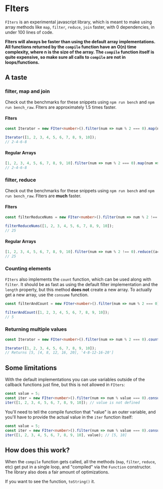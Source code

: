# FIters

`FIters` is an experimental javascript library, which is meant to make using array methods like `map`, `filter`, `reduce`, `join` faster, with 0 dependencies, in under 100 lines of code.

**FIters will always be faster than using the default array implementations. All functions returned by the `compile` function have an O(n) time complexity, where n is the size of the array. The `compile` function itself is quite expensive, so make sure all calls to `compile` are not in loops/functions.**

## A taste

### filter, map and join

Check out the benchmarks for these snippets using `npm run bench` and `npm run bench_raw`. FIters are approximately 1.5 times faster.

#### FIters

```ts
const Iterator = new FIter<number>().filter(num => num % 2 === 0).map(num => num * 2).join("-").compile();

Iterator([1, 2, 3, 4, 5, 6, 7, 8, 9, 10]);
// 2-4-6-8
```

#### Regular Arrays

```ts
[1, 2, 3, 4, 5, 6, 7, 8, 9, 10].filter(num => num % 2 === 0).map(num => num * 2).join("-");
// 2-4-6-8
```

### filter, reduce

Check out the benchmarks for these snippets using `npm run bench` and `npm run bench_raw`. FIters are **much** faster.

#### FIters

```ts
const filterReduceNums = new FIter<number>().filter(num => num % 2 !== 0).reduce((acc, num) => acc + num, 0).compile();

filterReduceNums([1, 2, 3, 4, 5, 6, 7, 8, 9, 10]);
// 25
```

#### Regular Arrays

```ts
[1, 2, 3, 4, 5, 6, 7, 8, 9, 10].filter(num => num % 2 !== 0).reduce((acc, num) => acc + num, 0);
// 25
```

### Counting elements

`FIters` also implements the `count` function, which can be used along with `filter`. It should be as fast as using the default filter implementation and the `length` property, but this method **does not** create a new array. To actually get a new array, use the `consume` function.

```ts
const filterAndCount = new FIter<number>().filter(num => num % 2 === 0).count().compile();

filterAndCount([1, 2, 3, 4, 5, 6, 7, 8, 9, 10]);
// 5
```

### Returning multiple values

```ts
const Iterator = new FIter<number>().filter(num => num % 2 === 0).count().map(num => num * 2).consume().join("-").compile();

Iterator([1, 2, 3, 4, 5, 6, 7, 8, 9, 10]);
// Returns [5, [4, 8, 12, 16, 20], '4-8-12-16-20']
```

## Some limitations

With the default implementations you can use variables outside of the callback functions just fine, but this is not allowed in `FIters`:

```ts
const value = 5;
const iter = new FIter<number>().filter(num => num % value === 0).consume().compile();
iter([1, 2, 3, 4, 5, 6, 7, 8, 9, 10]); // value is not defined
```

You'll need to tell the compile function that "value" is an outer variable, and you'll have to provide the actual value in the `iter` function itself:

```ts
const value = 5;
const iter = new FIter<number>().filter(num => num % value === 0).consume().compile("value");
iter([1, 2, 3, 4, 5, 6, 7, 8, 9, 10], value); // [5, 10]
```

## How does this work?

When the `compile` function gets called, all the methods (`map`, `filter`, `reduce`, etc) get put in a single loop, and "compiled" via the `Function` constructor. The library also does a fair amount of optimizations. 

If you want to see the function, `toString()` it.